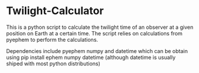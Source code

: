 # Twilight-Calculator


This is a python script to calculate the twilight time of an observer at a given position on Earth at a certain time. The script relies on calculations from pyephem to perform the calculations.

Dependencies include  pyephem numpy and datetime which can be obtain using
  pip install ephem numpy datetime
(although datetime is usually shiped with most python distributions)
